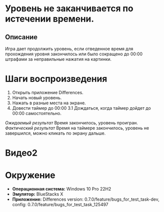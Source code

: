 # Уровень не заканчивается по истечении времени.

## Описание
Игра дает продолжить уровень, если отведенное время для прохождения уровня закончилось или было сокращено до 00:00 штрафами за неправильные нажатия на картинки. 

# Шаги воспроизведения
1. Открыть приложение Differences.
2. Начать новый уровень.
3. Нажать в разные места на экране.
4. Довести таймер до 00:00
3.1 Дождаться, когда таймер дойдет до 00:00 самостоятельно.
   
   
*Ожидаемый результат* Время закончилось, уровень проигран.
*Фактический результат* Время на таймере закончилось, уровень не завершился, можно кликать по экрану дальше.

# Видео2

# Окружение
* **Операционная система:** Windows 10 Pro 22H2
* **Эмулятор:** BlueStacks X
* **Приложение:** Differences version: 0.7.0/feature/bugs_for_test_task-dev, config: 0.7.0/feature/bugs_for_test_task_125497